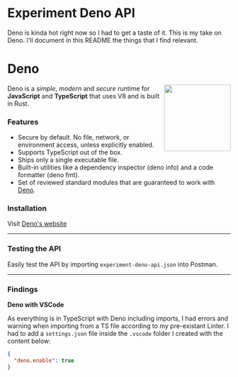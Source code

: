 # Experiment Deno API

Deno is kinda hot right now so I had to get a taste of it.
This is my take on Deno. I'll document in this README the things that I find relevant. 

# Deno

<img align="right" src="https://deno.land/logo.svg?__frsh_c=3jp2spaxhx80" height="150px">

Deno is a _simple_, _modern_ and _secure_ runtime for **JavaScript** and
**TypeScript** that uses V8 and is built in Rust.

### Features

- Secure by default. No file, network, or environment access, unless explicitly
  enabled.
- Supports TypeScript out of the box.
- Ships only a single executable file.
- Built-in utilities like a dependency inspector (deno info) and a code
  formatter (deno fmt).
- Set of reviewed standard modules that are guaranteed to work with
  [Deno](https://deno.land/std/).

### Installation

Visit [Deno's website](https://deno.land/#installation)

---

### Testing the API

Easily test the API by importing `experiment-deno-api.json` into Postman.

---

### Findings

**Deno with VSCode**

As everything is in TypeScript with Deno including imports, I had errors and warning when importing from a TS file according to my pre-existant Linter.
I had to add a `settings.json` file inside the `.vscode` folder I created with the content below:

```json
{
  "deno.enable": true
}
```